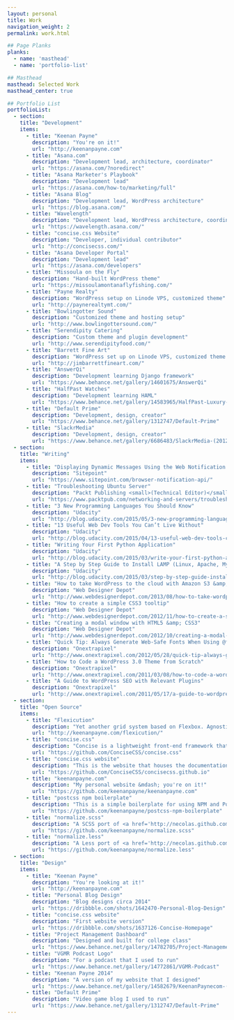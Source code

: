 ```yaml
---
layout: personal
title: Work
navigation_weight: 2
permalink: work.html

## Page Planks
planks:
  - name: 'masthead'
  - name: 'portfolio-list'

## Masthead
masthead: Selected Work
masthead_center: true

## Portfolio List
portfolioList:
  - section:
    title: "Development"
    items:
      - title: "Keenan Payne"
        description: "You're on it!"
        url: "http://keenanpayne.com"
      - title: "Asana.com"
        description: "Development lead, architecture, coordinator"
        url: "https://asana.com/?noredirect"
      - title: "Asana Marketer's Playbook"
        description: "Development lead"
        url: "https://asana.com/how-to/marketing/full"
      - title: "Asana Blog"
        description: "Development lead, WordPress architecture"
        url: "https://blog.asana.com/"
      - title: "Wavelength"
        description: "Development lead, WordPress architecture, coordinator"
        url: "https://wavelength.asana.com/"
      - title: "concise.css Website"
        description: "Developer, individual contributor"
        url: "http://concisecss.com/"
      - title: "Asana Developer Portal"
        description: "Development lead"
        url: "https://asana.com/developers"
      - title: "Missoula on the Fly"
        description: "Hand-built WordPress theme"
        url: "https://missoulamontanaflyfishing.com/"
      - title: "Payne Realty"
        description: "WordPress setup on Linode VPS, customized theme"
        url: "http://paynerealtymt.com/"
      - title: "Bowlingotter Sound"
        description: "Customized theme and hosting setup"
        url: "http://www.bowlingottersound.com/"
      - title: "Serendipity Catering"
        description: "Custom theme and plugin development"
        url: "http://www.serendipityfood.com/"
      - title: "Barrett Fine Art"
        description: "WordPress set up on Linode VPS, customized theme and PayPal integration"
        url: "http://jimbarrettfineart.com/"
      - title: "AnswerQi"
        description: "Development learning Django framework"
        url: "https://www.behance.net/gallery/14601675/AnswerQi"
      - title: "HalfPast Watches"
        description: "Development learning HAML"
        url: "https://www.behance.net/gallery/14583965/HalfPast-Luxury-Watches"
      - title: "Default Prime"
        description: "Development, design, creator"
        url: "https://www.behance.net/gallery/1312747/Default-Prime"
      - title: "SlackrMedia"
        description: "Development, design, creator"
        url: "https://www.behance.net/gallery/6686483/SlackrMedia-(2012)"
  - section:
    title: "Writing"
    items:
      - title: "Displaying Dynamic Messages Using the Web Notification API"
        description: "Sitepoint"
        url: "https://www.sitepoint.com/browser-notification-api/"
      - title: "Troubleshooting Ubuntu Server"
        description: "Packt Publishing <small>(Technical Editor)</small>"
        url: "https://www.packtpub.com/networking-and-servers/troubleshooting-ubuntu-server"
      - title: "3 New Programming Languages You Should Know"
        description: "Udacity"
        url: "http://blog.udacity.com/2015/05/3-new-programming-languages-know.html"
      - title: "13 Useful Web Dev Tools You Can’t Live Without"
        description: "Udacity"
        url: "http://blog.udacity.com/2015/04/13-useful-web-dev-tools-cant-live-without.html"
      - title: "Writing Your First Python Application"
        description: "Udacity"
        url: "http://blog.udacity.com/2015/03/write-your-first-python-application.html"
      - title: "A Step by Step Guide to Install LAMP (Linux, Apache, MySQL, Python) on Ubuntu"
        description: "Udacity"
        url: "http://blog.udacity.com/2015/03/step-by-step-guide-install-lamp-linux-apache-mysql-python-ubuntu.html"
      - title: "How to take WordPress to the cloud with Amazon S3 &amp; CloudFront"
        description: "Web Designer Depot"
        url: "http://www.webdesignerdepot.com/2013/08/how-to-take-wordpress-to-the-cloud-with-amazon-s3-cloudfront/"
      - title: "How to create a simple CSS3 tooltip"
        description: "Web Designer Depot"
        url: "http://www.webdesignerdepot.com/2012/11/how-to-create-a-simple-css3-tooltip/"
      - title: "Creating a modal window with HTML5 &amp; CSS3"
        description: "Web Designer Depot"
        url: "http://www.webdesignerdepot.com/2012/10/creating-a-modal-window-with-html5-and-css3/"
      - title: "Quick Tip: Always Generate Web-Safe Fonts When Using @font-face"
        description: "Onextrapixel"
        url: "http://www.onextrapixel.com/2012/05/28/quick-tip-always-generate-web-safe-fonts-when-using-font-face/"
      - title: "How to Code a WordPress 3.0 Theme from Scratch"
        description: "Onextrapixel"
        url: "http://www.onextrapixel.com/2011/03/08/how-to-code-a-wordpress-3-0-theme-from-scratch/"
      - title: "A Guide to WordPress SEO with Relevant Plugins"
        description: "Onextrapixel"
        url: "http://www.onextrapixel.com/2011/05/17/a-guide-to-wordpress-seo-with-relevant-plugins/"
  - section:
    title: "Open Source"
    items:
      - title: "Flexicution"
        description: "Yet another grid system based on Flexbox. Agnostic, easy-to-use, customizable."
        url: "http://keenanpayne.com/flexicution/"
      - title: "concise.css"
        description: "Concise is a lightweight front-end framework that I built with the help of my friend <a href='http://jameskolce.com/' title='James Kolce' target='_blank'>James Kolce</a>"
        url: "https://github.com/ConciseCSS/concise.css"
      - title: "concise.css website"
        description: "This is the website that houses the documentation for concise.css"
        url: "https://github.com/ConciseCSS/concisecss.github.io"
      - title: "keenanpayne.com"
        description: "My personal website &mdash; you're on it!"
        url: "https://github.com/keenanpayne/keenanpayne.com"
      - title: "postcss npm boilerplate"
        description: "This is a simple boilerplate for using NPM and PostCSS to handle my common front-end development environments."
        url: "https://github.com/keenanpayne/postcss-npm-boilerplate"
      - title: "normalize.scss"
        description: "A SCSS port of <a href='http://necolas.github.com/normalize.css/' target='_blank'>normalize.css</a>"
        url: "https://github.com/keenanpayne/normalize.scss"
      - title: "normalize.less"
        description: "A Less port of <a href='http://necolas.github.com/normalize.css/' target='_blank'>normalize.css</a>"
        url: "https://github.com/keenanpayne/normalize.less"
  - section:
    title: "Design"
    items:
      - title: "Keenan Payne"
        description: "You're looking at it!"
        url: "http://keenanpayne.com"
      - title: "Personal Blog Design"
        description: "Blog designs circa 2014"
        url: "https://dribbble.com/shots/1642470-Personal-Blog-Design"
      - title: "concise.css website"
        description: "First website version"
        url: "https://dribbble.com/shots/1637126-Concise-Homepage"
      - title: "Project Management Dashboard"
        description: "Designed and built for college class"
        url: "https://www.behance.net/gallery/14782705/Project-Management-Dashboard-Mockup"
      - title: "VGMR Podcast Logo"
        description: "For a podcast that I used to run"
        url: "https://www.behance.net/gallery/14772861/VGMR-Podcast"
      - title: "Keenan Payne 2014"
        description: "A version of my website that I designed"
        url: "https://www.behance.net/gallery/14582679/KeenanPaynecom-(Jan-2014)"
      - title: "Default Prime"
        description: "Video game blog I used to run"
        url: "https://www.behance.net/gallery/1312747/Default-Prime"
---
```


